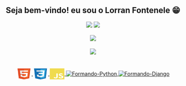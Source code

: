 
<div align="center">
<h2> Seja bem-vindo! eu sou o Lorran Fontenele 😁</h2>
</div>

<div align="center">
  <a href = "mailto:lorranfontenele08@gmail.com"><img src="https://img.shields.io/badge/Gmail-D14836?style=for-the-badge&logo=gmail&logoColor=white" target="_blank"></a>
  <a href="https://www.linkedin.com/in/seu-usuário-linkedln-aqui" target="_blank"><img src="https://img.shields.io/badge/-LinkedIn-%230077B5?style=for-the-badge&logo=linkedin&logoColor=white" target="_blank"></a>   
</div>

</br>
<div align="center">
  <div align="center">
  <a href="https://github.com/LorranFont">
    <img height="180em" src="https://github-readme-stats.vercel.app/api?username=formandodev&show_icons=true&theme=dark&include_all_commits=true&count_private=true"/>
    </div>
</br>
  <div>
    <img height="180em" src="https://github-readme-stats.vercel.app/api/top-langs/?username=LorranFont&layout=compact&langs_count=7&theme=dark"/>
</div>
</div>
</br>
 <div>
<div align="center" style="display: inline_block">
    <br>
    <img align="center" alt="Formando -HTML" height="30" width="40" src="https://raw.githubusercontent.com/devicons/devicon/master/icons/html5/html5-original.svg">
    <img align="center" alt="Formando-CSS" height="30" width="40" src="https://raw.githubusercontent.com/devicons/devicon/master/icons/css3/css3-original.svg">
    <img align="center" alt="Formando-Js" height="30" width="40" src="https://raw.githubusercontent.com/devicons/devicon/master/icons/javascript/javascript-plain.svg">
    <img align="center" alt="Formando-Python" height="40" width="40" src="https://s3.dualstack.us-east-2.amazonaws.com/pythondotorg-assets/media/files/python-logo-only.svg">
    <img align="center" alt="Formando-Django"  src="https://img.shields.io/badge/Django-092E20?style=for-the-badge&logo=django&logoColor=white">
    
    
</div>
 </div>
</br>









